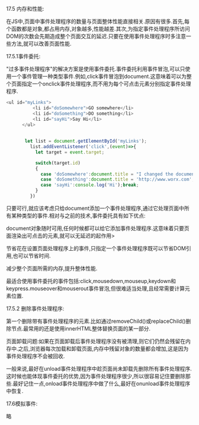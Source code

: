 17.5 内存和性能:

在JS中,页面中事件处理程序的数量与页面整体性能直接相关.原因有很多.首先,每个函数都是对象,都占用内存,对象越多,性能越差.其次,为指定事件处理程序所访问DOM的次数会先期造成整个页面交互的延迟.只要在使用事件处理程序时多注意一些方法,就可以改善页面性能.

17.5.1事件委托:

"过多事件处理程序"的解决方案是使用事件委托.事件委托利用事件冒泡,可以只使用一个事件管理一种类型事件.例如,click事件冒泡到document.这意味着可以为整个页面指定一个onclick事件处理程序,而不用为每个可点击元素分别指定事件处理程序.

```js
<ul id="myLinks">
          <li id="doSomewhere">GO somewhere</li>
          <li id="doSomething">DO something</li>
          <li id="sayHi">Say Hi</li>
      </ul>
      
      
       let list = document.getElementById('myLinks');
         list.addEventListener('click',(event)=>{
           let target = event.target;

           switch(target.id)
           {
             case 'doSomewhere':document.title = "I changed the document title";break;
             case 'doSomething':document.title = 'http://www.worx.com';break;
             case 'sayHi':console.log('Hi');break;
           }
         })
```

只要可行,就应该考虑只给document添加一个事件处理程序,通过它处理页面中所有某种类型的事件.相对与之前的技术,事件委托具有如下优点:

document对象随时可用,任何时候都可以给它添加事件处理程序.这意味着只要页面渲染出可点击的元素,就可以无延迟的起作用>

节省花在设置页面处理程序上的事件,只指定一个事件处理程序既可以节省DOM引用,也可以节省时间.

减少整个页面所需的内存,提升整体性能.

最适合使用事件委托的事件包括:click,mousedown,mouseup,keydown和keypress.mouseover和mouserout事件冒泡,但很难适当处理,且经常需要计算元素位置.

17.5.2 删除事件处理程序:

第一个删除带有事件处理程序的元素.比如通过removeChild()或replaceChild()删除节点.最常用的还是使用innerHTML整体替换页面的某一部分.

页面卸载问题:如果在页面卸载后事件处理程序没有被清理,则它们仍然会残留在内存中.之后,浏览器每次加载和卸载页面,内存中残留对象的数量都会增加,这是因为事件处理程序不会被回收.

一般来说,最好在unload事件处理程序中趁页面尚未卸载先删除所有事件处理程序.这时候也能体现事件委托的优势,因为事件处理程序很少,所以很容易记住要删除那些.最好记住一点,onload事件处理程序中做了什么,最好在onunload事件处理程序中恢复.

17.6模拟事件:

略